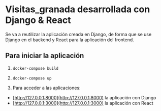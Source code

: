 # Visitas_granada  desarrollada con Django & React

Se va a reutilizar la aplicación creada en Django, de forma que se use Django en el backend  y React para la aplicación del frontend.

## Para iniciar la aplicación

1. `docker-compose build`
1. `docker-compose up`

1. Para acceder a las aplicaciones:
  - [http://127.0.0.1:8000](http://127.0.0.1:8000) la aplicación con Django
  - [http://127.0.0.1:3000](http://127.0.0.1:3000) la aplicación con React